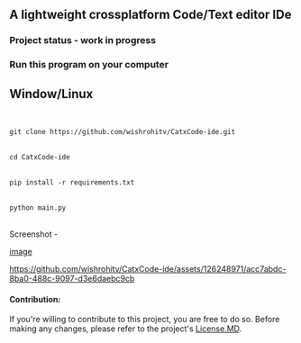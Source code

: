 ## A lightweight crossplatform Code/Text editor IDe

### Project status - work in progress

<h3>Run this program on your computer</h3>

<h2>Window/Linux</h2>

<br>
<code>
git clone https://github.com/wishrohitv/CatxCode-ide.git
</code>

<br>
<code>
cd CatxCode-ide
</code>

<br>
<code>
pip install -r requirements.txt
</code>

<br>
<code>
python main.py
</code>

<br>

Screenshot -

[image](https://github.com/wishrohitv/CatxCode-ide/assets/126248971/8a58d3f0-003d-4501-ab25-f1ba784199a5)


https://github.com/wishrohitv/CatxCode-ide/assets/126248971/acc7abdc-8ba0-488c-9097-d3e6daebc9cb



<p><h4>Contribution:</h4> If you're willing to contribute to this project, you are free to do so. Before making any changes, please refer to the project's <a href="https://github.com/wishrohitv/CatxCode-ide/blob/main/LICENSE.md">License.MD</a>. </p>
